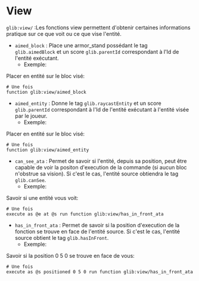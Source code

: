 # View

`glib:view/` :Les fonctions view permettent d'obtenir certaines informations pratique sur ce que voit ou ce que vise l'entité.

* `aimed_block` : Place une armor_stand possédant le tag `glib.aimedBlock` et un score `glib.parentId` correspondant à l'Id de l'entité exécutant.
  * Exemple:

Placer en entité sur le bloc visé:

```
# Une fois
function glib:view/aimed_block
```

* `aimed_entity` : Donne le tag `glib.raycastEntity` et un score `glib.parentId` correspondant à l'Id de l'entité exécutant à l'entité visée par le joueur.
  * Exemple:

Placer en entité sur le bloc visé:

```
# Une fois
function glib:view/aimed_entity
```

* `can_see_ata` : Permet de savoir si l'entité, depuis sa position, peut être capable de voir la positon d'execution de la commande (si aucun bloc n'obstrue sa vision). Si c'est le cas, l'entité source obtiendra le tag `glib.canSee`.
  * Exemple:

Savoir si une entité vous voit:

```
# Une fois
execute as @e at @s run function glib:view/has_in_front_ata
```

* `has_in_front_ata` : Permet de savoir si la position d'execution de la fonction se trouve en face de l'entité source. Si c'est le cas, l'entité source obtient le tag `glib.hasInFront`.
  * Exemple:

Savoir si la position 0 5 0 se trouve en face de vous:

```
# Une fois
execute as @s positioned 0 5 0 run function glib:view/has_in_front_ata
```